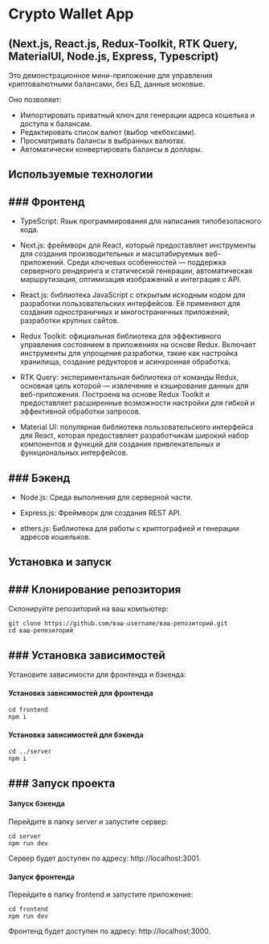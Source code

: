 # Crypto Wallet App

## (Next.js, React.js, Redux-Toolkit, RTK Query, MaterialUI, Node.js, Express, Typescript)

Это демонстрационное мини-приложение для управления криптовалютными балансами, без БД, данные моковые.

Оно позволяет:

- Импортировать приватный ключ для генерации адреса кошелька и доступа к балансам.
- Редактировать список валют (выбор чекбоксами).
- Просматривать балансы в выбранных валютах.
- Автоматически конвертировать балансы в доллары.

## Используемые технологии

## ### Фронтенд

- TypeScript: Язык программирования для написания типобезопасного кода.

- Next.js: фреймворк для React, который предоставляет инструменты для создания производительных и масштабируемых веб-приложений. Среди ключевых особенностей — поддержка серверного рендеринга и статической генерации, автоматическая маршрутизация, оптимизация изображений и интеграция с API.

- React.js: библиотека JavaScript с открытым исходным кодом для разработки пользовательских интерфейсов. Её применяют для создания одностраничных и многостраничных приложений, разработки крупных сайтов.

- Redux Toolkit: официальная библиотека для эффективного управления состоянием в приложениях на основе Redux. Включает инструменты для упрощения разработки, такие как настройка хранилища, создание редукторов и асинхронная обработка.

- RTK Query: экспериментальная библиотека от команды Redux, основная цель которой — извлечение и кэширование данных для веб-приложения. Построена на основе Redux Toolkit и предоставляет расширенные возможности настройки для гибкой и эффективной обработки запросов.

- Material UI: популярная библиотека пользовательского интерфейса для React, которая предоставляет разработчикам широкий набор компонентов и функций для создания привлекательных и функциональных интерфейсов.

## ### Бэкенд

- Node.js: Среда выполнения для серверной части.

- Express.js: Фреймворк для создания REST API.

- ethers.js: Библиотека для работы с криптографией и генерации адресов кошельков.

## Установка и запуск

## ### Клонирование репозитория

Склонируйте репозиторий на ваш компьютер:

```
git clone https://github.com/ваш-username/ваш-репозиторий.git
cd ваш-репозиторий
```

## ### Установка зависимостей

Установите зависимости для фронтенда и бэкенда:

#### Установка зависимостей для фронтенда

```
cd frontend
npm i
```

#### Установка зависимостей для бэкенда

```
cd ../server
npm i
```

## ### Запуск проекта

#### Запуск бэкенда

Перейдите в папку server и запустите сервер:

```
cd server
npm run dev
```

Сервер будет доступен по адресу: http://localhost:3001.

#### Запуск фронтенда

Перейдите в папку frontend и запустите приложение:

```
cd frontend
npm run dev
```

Фронтенд будет доступен по адресу: http://localhost:3000.

